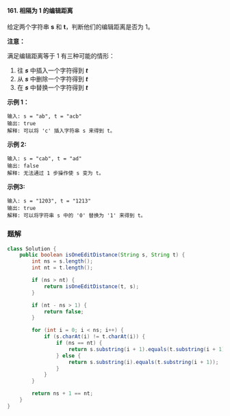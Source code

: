#### 161. 相隔为 1 的编辑距离

给定两个字符串 **s** 和 **t**，判断他们的编辑距离是否为 1。

**注意：**

满足编辑距离等于 1 有三种可能的情形：

1. 往 ***s*** 中插入一个字符得到 ***t***
2. 从 ***s*** 中删除一个字符得到 ***t***
3. 在 ***s*** 中替换一个字符得到 ***t***

**示例 1：**

```shell
输入: s = "ab", t = "acb"
输出: true
解释: 可以将 'c' 插入字符串 s 来得到 t。
```

**示例 2:**

```shell
输入: s = "cab", t = "ad"
输出: false
解释: 无法通过 1 步操作使 s 变为 t。
```

**示例3:**

```shell
输入: s = "1203", t = "1213"
输出: true
解释: 可以将字符串 s 中的 '0' 替换为 '1' 来得到 t。
```

### 题解

```java
class Solution {
    public boolean isOneEditDistance(String s, String t) {
        int ns = s.length();
        int nt = t.length();

        if (ns > nt) {
            return isOneEditDistance(t, s);
        }

        if (nt - ns > 1) {
            return false;
        }

        for (int i = 0; i < ns; i++) {
            if (s.charAt(i) != t.charAt(i)) {
                if (ns == nt) {
                    return s.substring(i + 1).equals(t.substring(i + 1));
                } else {
                    return s.substring(i).equals(t.substring(i + 1));
                }
            }
        }

        return ns + 1 == nt;
    }
}
```

